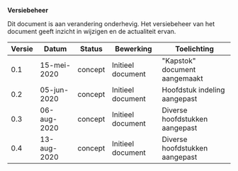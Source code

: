 **Versiebeheer**

Dit document is aan verandering onderhevig. Het versiebeheer van het document geeft inzicht in wijzigen en de actualiteit ervan.

| **Versie** | **Datum**   | **Status** | **Bewerking**                   | **Toelichting**                   |
|------------|-------------|------------|---------------------------------|-----------------------------------| 
| 0.1     | 15-mei-2020    | concept    | Initieel document               | "Kapstok" document aangemaakt     |
| 0.2     | 05-jun-2020    | concept    | Initieel document               | Hoofdstuk indeling aangepast      |
| 0.3     | 06-aug-2020    | concept    | Initieel document               | Diverse hoofdstukken aangepast    |
| 0.4     | 13-aug-2020    | concept    | Initieel document               | Diverse hoofdstukken aangepast    |
